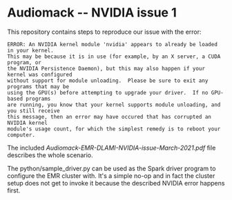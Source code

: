 # Audiomack -- NVIDIA issue 1

This repository contains steps to reproduce our issue with the error:
```
ERROR: An NVIDIA kernel module 'nvidia' appears to already be loaded in your kernel.
This may be because it is in use (for example, by an X server, a CUDA program, or 
the NVIDIA Persistence Daemon), but this may also happen if your kernel was configured 
without support for module unloading.  Please be sure to exit any programs that may be 
using the GPU(s) before attempting to upgrade your driver.  If no GPU-based programs 
are running, you know that your kernel supports module unloading, and you still receive 
this message, then an error may have occured that has corrupted an NVIDIA kernel 
module's usage count, for which the simplest remedy is to reboot your computer.
```

The included *Audiomack-EMR-DLAMI-NVIDIA-issue-March-2021.pdf* file describes the whole scenario.

The python/sample_driver.py can be used as the Spark driver program to configure the EMR
cluster with. It's a simple no-op and in fact the cluster setup does not get to invoke it
because the described NVIDIA error happens first.


